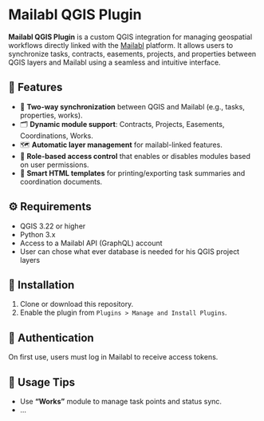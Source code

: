 # Mailabl QGIS Plugin

**Mailabl QGIS Plugin** is a custom QGIS integration for managing geospatial workflows directly linked with the [Mailabl](https://mailabl.com) platform. It allows users to synchronize tasks, contracts, easements, projects, and properties between QGIS layers and Mailabl using a seamless and intuitive interface.

## 🧩 Features

- 🔄 **Two-way synchronization** between QGIS and Mailabl (e.g., tasks, properties, works).
- 🗂️ **Dynamic module support**: Contracts, Projects, Easements, Coordinations, Works.
- 🗺️ **Automatic layer management** for mailabl-linked features.
- 👥 **Role-based access control** that enables or disables modules based on user permissions.
- 📝 **Smart HTML templates** for printing/exporting task summaries and coordination documents.
  

## ⚙️ Requirements

- QGIS 3.22 or higher
- Python 3.x
- Access to a Mailabl API (GraphQL) account
- User can chose what ever database is needed for his QGIS project layers

## 🚀 Installation

1. Clone or download this repository.
3. Enable the plugin from `Plugins > Manage and Install Plugins`.

## 🔐 Authentication

On first use, users must log in Mailabl to receive access tokens.

## 🧠 Usage Tips

- Use **“Works”** module to manage task points and status sync.
- ...
